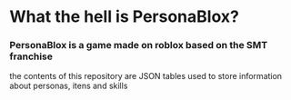 # What the hell is PersonaBlox?

### PersonaBlox is a game made on roblox based on the SMT franchise

the contents of this repository are JSON tables used to store information about personas, itens and skills
